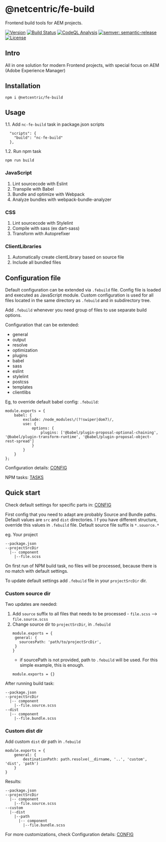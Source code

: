 # @netcentric/fe-build

Frontend build tools for AEM projects.

[![Version](https://img.shields.io/npm/v/@netcentric/fe-build.svg)](https://npmjs.org/package/@netcentric/fe-build)
[![Build Status](https://github.com/netcentric/fe-build/workflows/CI/badge.svg?branch=main)](https://github.com/netcentric/fe-build/actions)
[![CodeQL Analysis](https://github.com/netcentric/fe-build/workflows/CodeQL/badge.svg?branch=main)](https://github.com/netcentric/fe-build/actions)
[![semver: semantic-release](https://img.shields.io/badge/semver-semantic--release-blue.svg)](https://github.com/semantic-release/semantic-release)
[![License](https://img.shields.io/badge/License-Apache%202.0-blue.svg)](https://opensource.org/licenses/Apache-2.0)

## Intro
All in one solution for modern Frontend projects, with special focus on AEM (Adobe Experience Manager)

## Installation

```
npm i @netcentric/fe-build
```

## Usage
1.1. Add `nc-fe-build` task in package.json scripts
```
  "scripts": {
    "build": "nc-fe-build"
  },
```
1.2. Run npm task
```
npm run build
```

### JavaScript

1. Lint sourcecode with Eslint
2. Transpile with Babel
3. Bundle and optimize with Webpack
4. Analyze bundles with webpack-bundle-analyzer

### CSS

1. Lint sourcecode with Stylelint
2. Compile with sass (ex dart-sass)
3. Transform with Autoprefixer

### ClientLibraries

1. Automatically create clientLibrary based on source file
2. Include all bundled files

## Configuration file

Default configuration can be extended via `.febuild` file.
Config file is loaded and executed as JavaScript module.
Custom configuration is used for all files located in the same directory as `.febuild`
and in subdirectory tree.

Add `.febuild` whenever you need group of files to use separate build options.

Configuration that can be extended:
- general
- output
- resolve
- optimization
- plugins
- babel
- sass
- eslint
- stylelint
- postcss
- templates
- clientlibs

Eg, to override default babel config:
`.febuild`:
```
module.exports = {
    babel: {
        exclude: /node_modules\/(?!swiper|dom7)/,
        use: {
            options: {
                plugins: ['@babel/plugin-proposal-optional-chaining', '@babel/plugin-transform-runtime', '@babel/plugin-proposal-object-rest-spread']
            }
        }
    }
};
```

Configuration details: [CONFIG](./docs/configuration.md)

NPM tasks: [TASKS](./docs/tasks.md)


## Quick start

Check default settings for specific parts in: [CONFIG](./docs/configuration.md)

First config that you need to adapt are probably Source and Bundle paths.
Default values are `src` and `dist` directories. I f you have different structure, override this values in `.febuild` file.
Default source file suffix is `*.souorce.*`

eg. Your project

```
--package.json
--projectSrcDir
  |-- component
    |--file.scss
```

On first run of NPM build task, no files will be processed, because there is no match with default settings.

To update default settings add `.febuild` file in your `projectSrcDir` dir.

### Custom source dir 

Two updates are needed:
  1. Add `source` suffix to all files that needs to be processed
    - `file.scss` --> `file.source.scss`
  2. Change source dir to `projectSrcDir`, in `.febuild`  
     ```
     module.exports = {
      general: {
        sourcesPath: 'path/to/projectSrcDir',
      }
     }
     ```
     - if sourcePath is not provided, path to `.febuild` will be used. For this simple example, this is enough.
      ```
      module.exports = {}
      ```

After running build task:
```
--package.json
--projectSrcDir
  |-- component
    |--file.source.scss
--dist
  |-- component
    |--file.bundle.scss
```

### Custom dist dir 

Add custom `dist` dir path in `.febuild`

```
module.exports = {
    general: {
        destinationPath: path.resolve(__dirname, '..', 'custom', 'dist', 'path')
    }
}
```

Results:

```
--package.json
--projectSrcDir
  |-- component
    |--file.source.scss
--custom
  |--dist
    |--path
      |-- component
        |--file.bundle.scss
```

For more customizations, check Configuration details: [CONFIG](./docs/configuration.md)
